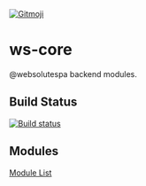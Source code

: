 ﻿<a href="https://gitmoji.dev">
  <img src="https://img.shields.io/badge/gitmoji-%20😜%20😍-FFDD67.svg?style=flat-square" alt="Gitmoji">
</a>

# ws-core

@websolutespa backend modules.

## Build Status

[![Build status](https://ci.appveyor.com/api/projects/status/p3tr2g86kaby4swk?svg=true)](https://ci.appveyor.com/project/massimodipaolo/ws-core)

## Modules

[Module List](/src/modules/README.md)
